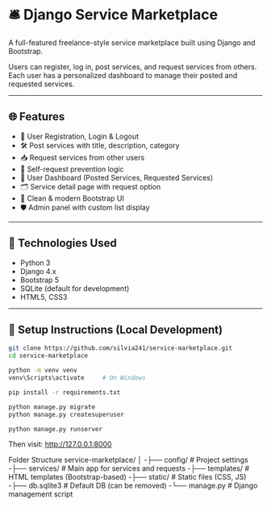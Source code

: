 # 🛎️ Django Service Marketplace

A full-featured freelance-style service marketplace built using Django and Bootstrap.

Users can register, log in, post services, and request services from others. Each user has a personalized dashboard to manage their posted and requested services.

---

## 🌐 Features

- 🔐 User Registration, Login & Logout
- 🛠️ Post services with title, description, category
- 📥 Request services from other users
- 🧍 Self-request prevention logic
- 🧭 User Dashboard (Posted Services, Requested Services)
- 🗂️ Service detail page with request option
- 🧼 Clean & modern Bootstrap UI
- 🛡️ Admin panel with custom list display

---

## 🔧 Technologies Used

- Python 3
- Django 4.x
- Bootstrap 5
- SQLite (default for development)
- HTML5, CSS3

---
## 🚀 Setup Instructions (Local Development)

```bash
git clone https://github.com/silvia241/service-marketplace.git
cd service-marketplace

python -m venv venv
venv\Scripts\activate     # On Windows

pip install -r requirements.txt

python manage.py migrate
python manage.py createsuperuser

python manage.py runserver
```
Then visit: http://127.0.0.1:8000

Folder Structure
service-marketplace/
│
-├── config/           # Project settings
-├── services/         # Main app for services and requests
-├── templates/        # HTML templates (Bootstrap-based)
-├── static/           # Static files (CSS, JS)
-├── db.sqlite3        # Default DB (can be removed)
-└── manage.py         # Django management script

